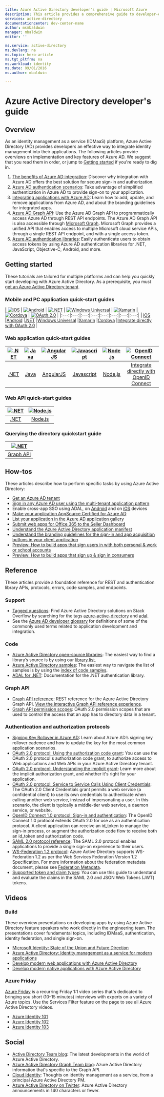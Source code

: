 ```yaml
---
title: Azure Active Directory developer's guide | Microsoft Azure
description: This article provides a comprehensive guide to developer-oriented resources for Azure Active Directory.
services: active-directory
documentationcenter: dev-center-name
author: msmbaldwin
manager: mbaldwin
editor: ''

ms.service: active-directory
ms.devlang: na
ms.topic: hero-article
ms.tgt_pltfrm: na
ms.workload: identity
ms.date: 09/01/2016
ms.author: mbaldwin

---
```

# Azure Active Directory developer's guide
## Overview
As an identity management as a service (IDMaaS) platform, Azure Active Directory (AD) provides developers an effective way to integrate identity management into their applications. The following articles provide overviews on implementation and key features of Azure AD. We suggest that you read them in order, or jump to [Getting started](#getting-started) if you're ready to dig in.

1. [The benefits of Azure AD integration](active-directory-how-to-integrate.md): Discover why integration with Azure AD offers the best solution for secure sign-in and authorization.
2. [Azure AD authentication scenarios](active-directory-authentication-scenarios.md): Take advantage of simplified authentication in Azure AD to provide sign-on to your application.
3. [Integrating applications with Azure AD](active-directory-integrating-applications.md): Learn how to add, update, and remove applications from Azure AD, and about the branding guidelines for integrated apps.
4. [Azure AD Graph API](active-directory-graph-api.md): Use the Azure AD Graph API to programmatically access Azure AD through REST API endpoints. The Azure AD Graph API is also accessible through [Microsoft Graph](https://graph.microsoft.io/). Microsoft Graph provides a unified API that enables access to multiple Microsoft cloud service APIs, through a single REST API endpoint, and with a single access token.
5. [Azure AD authentication libraries](active-directory-authentication-libraries.md): Easily authenticate users to obtain access tokens by using Azure AD authentication libraries for .NET, JavaScript, Objective-C, Android, and more.

## Getting started
These tutorials are tailored for multiple platforms and can help you quickly start developing with Azure Active Directory. As a prerequisite, you must [get an Azure Active Directory tenant](active-directory-howto-tenant.md).

### Mobile and PC application quick-start guides
| [![iOS](./media/active-directory-developers-guide/ios.png)](active-directory-devquickstarts-ios.md) | [![Android](./media/active-directory-developers-guide/android.png)](active-directory-devquickstarts-android.md) | [![.NET](./media/active-directory-developers-guide/net.png)](active-directory-devquickstarts-dotnet.md) | [![Windows Universal](./media/active-directory-developers-guide/windows.png)](active-directory-devquickstarts-windowsstore.md) | [![Xamarin](./media/active-directory-developers-guide/xamarin.png)](active-directory-devquickstarts-xamarin.md) | [![Cordova](./media/active-directory-developers-guide/cordova.png)](active-directory-devquickstarts-cordova.md) | [![OAuth 2.0](./media/active-directory-developers-guide/oauth-2.png)](active-directory-protocols-oauth-code.md) |
|:---:|:---:|:---:|:---:|:---:|:---:|:---:|:---:|
| [iOS](active-directory-devquickstarts-ios.md) |[Android](active-directory-devquickstarts-android.md) |[.NET](active-directory-devquickstarts-dotnet.md) |[Windows Universal](active-directory-devquickstarts-windowsstore.md) |[Xamarin](active-directory-devquickstarts-xamarin.md) |[Cordova](active-directory-devquickstarts-cordova.md) |[Integrate directly with OAuth 2.0](active-directory-protocols-oauth-code.md) |

### Web application quick-start guides
| [![.NET](./media/active-directory-developers-guide/net.png)](active-directory-devquickstarts-webapp-dotnet.md) | [![Java](./media/active-directory-developers-guide/java.png)](active-directory-devquickstarts-webapp-java.md) | [![AngularJS](./media/active-directory-developers-guide/angularjs.png)](active-directory-devquickstarts-angular.md) | [![Javascript](./media/active-directory-developers-guide/javascript.png)](https://github.com/Azure-Samples/active-directory-javascript-singlepageapp-dotnet-webapi) | [![Node.js](./media/active-directory-developers-guide/nodejs.png)](active-directory-devquickstarts-openidconnect-nodejs.md) | [![OpenID Connect](./media/active-directory-developers-guide/openid-connect.png)](active-directory-protocols-openid-connect-code.md) |
|:---:|:---:|:---:|:---:|:---:|:---:|
| [.NET](active-directory-devquickstarts-webapp-dotnet.md) |[Java](active-directory-devquickstarts-webapp-java.md) |[AngularJS](active-directory-devquickstarts-angular.md) |[Javascript](https://github.com/Azure-Samples/active-directory-javascript-singlepageapp-dotnet-webapi) |[Node.js](active-directory-devquickstarts-openidconnect-nodejs.md) |[Integrate directly with OpenID Connect](active-directory-protocols-openid-connect-code.md) |

### Web API quick-start guides
| [![.NET](./media/active-directory-developers-guide/net.png)](active-directory-devquickstarts-webapi-dotnet.md) | [![Node.js](./media/active-directory-developers-guide/nodejs.png)](active-directory-devquickstarts-webapi-nodejs.md) |
|:---:|:---:|
| [.NET](active-directory-devquickstarts-webapi-dotnet.md) |[Node.js](active-directory-devquickstarts-webapi-nodejs.md) |

### Querying the directory quickstart guide
| [![.NET](./media/active-directory-developers-guide/graph.png)](active-directory-graph-api-quickstart.md) |
|:---:|
| [Graph API](active-directory-graph-api-quickstart.md) |

## How-tos
These articles describe how to perform specific tasks by using Azure Active Directory:

* [Get an Azure AD tenant](active-directory-howto-tenant.md)
* [Sign in any Azure AD user using the multi-tenant application pattern](active-directory-devhowto-multi-tenant-overview.md) 
* Enable cross-app SSO using ADAL, on [Android](active-directory-sso-android.md) and on [iOS](active-directory-sso-ios.md) devices
* [Make your application AppSource Certified for Azure AD](active-directory-devhowto-appsource-certified.md)
* [List your application in the Azure AD application gallery](active-directory-app-gallery-listing.md)
* [Submit web apps for Office 365 to the Seller Dashboard](https://msdn.microsoft.com/office/office365/howto/submit-web-apps-seller-dashboard)
* [Understand the Azure Active Directory application manifest](active-directory-application-manifest.md)
* [Understand the branding guidelines for the sign-in and app acquisition buttons in your client application](active-directory-branding-guidelines.md)
* [Preview: How to build apps that sign users in with both personal & work or school accounts](active-directory-appmodel-v2-overview.md)
* [Preview: How to build apps that sign up & sign in consumers](../active-directory-b2c/active-directory-b2c-overview.md)

## Reference
These articles provide a foundation reference for REST and authentication library APIs, protocols, errors, code samples, and endpoints.  

### Support
* [Tagged questions](http://stackoverflow.com/questions/tagged/azure-active-directory): Find Azure Active Directory solutions on Stack Overflow by searching for the tags [azure-active-directory](http://stackoverflow.com/questions/tagged/azure-active-directory) and [adal](http://stackoverflow.com/questions/tagged/adal).
* See the [Azure AD developer glossary](active-directory-dev-glossary.md) for definitions of some of the commonly used terms related to application development and integration.

### Code
* [Azure Active Directory open-source libraries](http://github.com/AzureAD): The easiest way to find a library’s source is by using our [library list](active-directory-authentication-libraries.md).
* [Azure Active Directory samples](https://github.com/azure-samples?query=active-directory): The easiest way to navigate the list of samples is by using the [index of code samples](active-directory-code-samples.md).
* [ADAL for .NET](https://msdn.microsoft.com/library/azure/mt417579.aspx): Documentation for the .NET authentication library.

### Graph API
* [Graph API reference](https://msdn.microsoft.com/library/azure/hh974476.aspx): REST reference for the Azure Active Directory Graph API. [View the interactive Graph API reference experience](https://msdn.microsoft.com/Library/Azure/Ad/Graph/api/api-catalog).
* [Graph API permission scopes](https://msdn.microsoft.com/Library/Azure/Ad/Graph/howto/azure-ad-graph-api-permission-scopes): OAuth 2.0 permission scopes that are used to control the access that an app has to directory data in a tenant.

### Authentication and authorization protocols
* [Signing Key Rollover in Azure AD](active-directory-signing-key-rollover.md): Learn about Azure AD’s signing key rollover cadence and how to update the key for the most common application scenarios.
* [OAuth 2.0 protocol: Using the authorization code grant](active-directory-protocols-oauth-code.md): You can use the OAuth 2.0 protocol's authorization code grant, to authorize access to Web applications and Web APIs in your Azure Active Directory tenant.
* [OAuth 2.0 protocol: Understanding the implicit grant](active-directory-dev-understanding-oauth2-implicit-grant.md): Learn more about the implicit authorization grant, and whether it's right for your application.
* [OAuth 2.0 protocol: Service to Service Calls Using Client Credentials](active-directory-protocols-oauth-service-to-service.md): The OAuth 2.0 Client Credentials grant permits a web service (a confidential client) to use its own credentials to authenticate when calling another web service, instead of impersonating a user. In this scenario, the client is typically a middle-tier web service, a daemon service, or website.
* [OpenID Connect 1.0 protocol: Sign-in and authentication](active-directory-protocols-openid-connect-code.md): The OpenID Connect 1.0 protocol extends OAuth 2.0 for use as an authentication protocol. A client application can receive an id_token to manage the sign-in process, or augment the authorization code flow to receive both an id_token and authorization code.
* [SAML 2.0 protocol reference](active-directory-saml-protocol-reference.md): The SAML 2.0 protocol enables applications to provide a single sign-on experience to their users.
* [WS-Federation 1.2 protocol](http://docs.oasis-open.org/wsfed/federation/v1.2/os/ws-federation-1.2-spec-os.html): Azure Active Directory supports WS-Federation 1.2 as per the Web Services Federation Version 1.2 Specification. For more information about the federation metadata document, please see [Federation Metadata](active-directory-federation-metadata.md).
* [Supported token and claim types](active-directory-token-and-claims.md): You can use this guide to understand and evaluate the claims in the SAML 2.0 and JSON Web Tokens (JWT) tokens.

## Videos
### Build
These overview presentations on developing apps by using Azure Active Directory feature speakers who work directly in the engineering team. The presentations cover fundamental topics, including IDMaaS, authentication, identity federation, and single sign-on.

* [Microsoft Identity: State of the Union and Future Direction](https://azure.microsoft.com/documentation/videos/build-2016-microsoft-identity-state-of-the-union-and-future-direction/)
* [Azure Active Directory: Identity management as a service for modern applications](https://azure.microsoft.com/documentation/videos/build-2015-azure-active-directory-identity-management-as-a-service-for-modern-applications/)
* [Develop modern web applications with Azure Active Directory](https://azure.microsoft.com/documentation/videos/build-2015-develop-modern-web-applications-with-azure-active-directory/)
* [Develop modern native applications with Azure Active Directory](https://azure.microsoft.com/documentation/videos/build-2015-develop-modern-native-applications-with-azure-active-directory/)

### Azure Friday
[Azure Friday](https://azure.microsoft.com/documentation/videos/azure-friday/) is a recurring Friday 1:1 video series that's dedicated to bringing you short (10–15 minutes) interviews with experts on a variety of Azure topics.  Use the Services Filter feature on the page to see all Azure Active Directory videos.

* [Azure Identity 101](https://azure.microsoft.com/documentation/videos/azure-identity-basics/)
* [Azure Identity 102](https://azure.microsoft.com/documentation/videos/azure-identity-creating-active-directory/)
* [Azure Identity 103](https://azure.microsoft.com/documentation/videos/azure-identity-application-to-authenticate/)

## Social
* [Active Directory Team blog](http://blogs.technet.com/b/ad/): The latest developments in the world of Azure Active Directory.
* [Azure Active Directory Graph Team blog](http://blogs.msdn.com/b/aadgraphteam): Azure Active Directory information that's specific to the Graph API.
* [Cloud Identity](http://www.cloudidentity.net): Thoughts on identity management as a service, from a principal Azure Active Directory PM.  
* [Azure Active Directory on Twitter](https://twitter.com/azuread): Azure Active Directory announcements in 140 characters or fewer.

